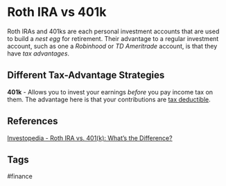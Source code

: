 # Roth IRA vs 401k

Roth IRAs and 401ks are each personal investment accounts that are used to build a *nest egg* for retirement. Their advantage to a regular investment account, such as one a *Robinhood* or *TD Ameritrade* account, is that they have *tax advantages*.  

## Different Tax-Advantage Strategies
**401k** - Allows you to invest your earnings *before* you pay income tax on them. The advantage here is that your contributions are [tax deductible](../202210281909).  
## References
[Investopedia - Roth IRA vs. 401(k): What’s the Difference?](https://www.investopedia.com/ask/answers/100314/whats-difference-between-401k-and-roth-ira.asp)

## Tags
#finance
